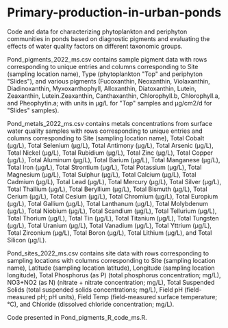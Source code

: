 # Primary-production-in-urban-ponds
Code and data for characterizing phytoplankton and periphyton communities in ponds based on diagnostic pigments and evaluating the effects of water quality factors on different taxonomic groups.

Pond_pigments_2022_ms.csv contains sample pigment data with rows corresponding to unique entries and columns corresponding to Site (sampling location name), Type (phytoplankton "Top" and periphyton "Slides"), and various pigments (Fucoxanthin, Neoxanthin, Violaxanthin, Diadinoxanthin, Myxoxanthophyll, Alloxanthin, Diatoxanthin, Lutein, Zeaxanthin, Lutein.Zeaxanthin, Canthaxanthin, Chlorophyll.b, Chlorophyll.a, and Pheophytin.a; with units in µg/L for "Top" samples and µg/cm2/d for "Slides" samples).

Pond_metals_2022_ms.csv contains metals concentrations from surface water quality samples with rows corresponding to unique entries and columns corresponding to Site (sampling location name), Total Cobalt (µg/L), Total Selenium (µg/L), Total Antimony (µg/L), Total Arsenic (µg/L), Total Nickel (µg/L), Total Rubidium (µg/L), Total Zinc (µg/L), Total Copper (µg/L), Total Aluminum (µg/L), Total Barium (µg/L), Total Manganese (µg/L), Total Iron (µg/L), Total Strontium (µg/L), Total Potassium (µg/L), Total Magnesium (µg/L), Total Sulphur (µg/L), Total Calcium (µg/L), Total Cadmium (µg/L), Total Lead (µg/L), Total Mercury (µg/L), Total Silver (µg/L), Total Thallium (µg/L), Total Beryllium (µg/L), Total Bismuth (µg/L), Total Cerium (µg/L), Total Cesium (µg/L), Total Chromium (µg/L), Total Europium (µg/L), Total Gallium (µg/L), Total Lanthanum (µg/L), Total Molybdenum (µg/L), Total Niobium (µg/L), Total Scandium (µg/L), Total Tellurium (µg/L), Total Thorium (µg/L), Total Tin (µg/L), Total Titanium (µg/L), Total Tungsten (µg/L), Total Uranium (µg/L), Total Vanadium (µg/L), Total Yttrium (µg/L), Total Zirconium (µg/L), Total Boron (µg/L), Total Lithium (µg/L), and Total Silicon (µg/L).

Pond_sites_2022_ms.csv contains site data with rows corresponding to sampling locations with columns corresponding to Site (sampling location name), Latitude (sampling location latitude), Longitude (sampling location longitude), Total Phosphorus (as P) (total phosphorus concentration; mg/L), NO3+NO2 (as N) (nitrate + nitrate concentration; mg/L), Total Suspended Solids (total suspended solids concentrations; mg/L), Field pH (field-measured pH; pH units), Field Temp (field-measured surface temperature; °C), and Chloride (dissolved chloride concentration; mg/L).

Code presented in Pond_pigments_R_code_ms.R.

